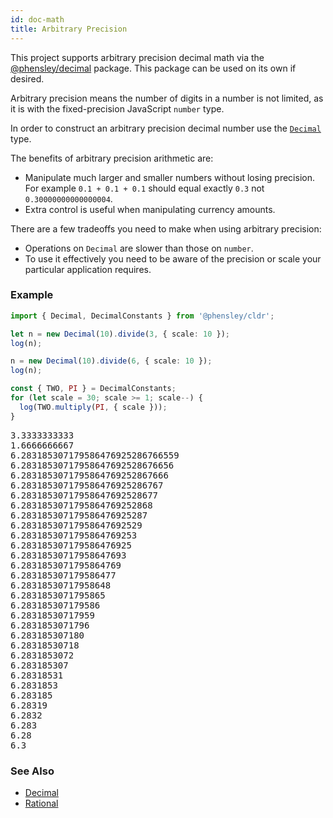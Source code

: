 ```yaml
---
id: doc-math
title: Arbitrary Precision
---
```


This project supports arbitrary precision decimal math via the [@phensley/decimal](https://www.npmjs.com/package/@phensley/decimal) package. This package can be used on its own if desired.

Arbitrary precision means the number of digits in a number is not limited, as it is with the fixed-precision JavaScript `number` type.

In order to construct an arbitrary precision decimal number use the [`Decimal`](api-decimal.html) type.

The benefits of arbitrary precision arithmetic are:
 * Manipulate much larger and smaller numbers without losing precision. For example `0.1 + 0.1 + 0.1` should equal exactly `0.3` not `0.30000000000000004`.
 * Extra control is useful when manipulating currency amounts.

There are a few tradeoffs you need to make when using arbitrary precision:
 * Operations on `Decimal` are slower than those on `number`.
 * To use it effectively you need to be aware of the precision or scale your particular application requires.

### Example

```typescript
import { Decimal, DecimalConstants } from '@phensley/cldr';

let n = new Decimal(10).divide(3, { scale: 10 });
log(n);

n = new Decimal(10).divide(6, { scale: 10 });
log(n);

const { TWO, PI } = DecimalConstants;
for (let scale = 30; scale >= 1; scale--) {
  log(TWO.multiply(PI, { scale }));
}
```
<pre class="output">
3.3333333333
1.6666666667
6.283185307179586476925286766559
6.28318530717958647692528676656
6.2831853071795864769252867666
6.283185307179586476925286767
6.28318530717958647692528677
6.2831853071795864769252868
6.283185307179586476925287
6.28318530717958647692529
6.2831853071795864769253
6.283185307179586476925
6.28318530717958647693
6.2831853071795864769
6.283185307179586477
6.28318530717958648
6.2831853071795865
6.283185307179586
6.28318530717959
6.2831853071796
6.283185307180
6.28318530718
6.2831853072
6.283185307
6.28318531
6.2831853
6.283185
6.28319
6.2832
6.283
6.28
6.3
</pre>


### See Also
  - [Decimal](api-decimal.html)
  - [Rational](api-rational.html)
